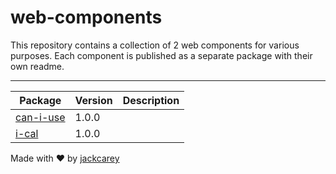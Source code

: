 # web-components

This repository contains a collection of 2 web components for various purposes. Each component is published as a separate package with their own readme.

---


| Package | Version | Description |
| --- | --- | --- | 
| [can-i-use](/can-i-use) | 1.0.0 |  |
| [i-cal](/i-cal) | 1.0.0 |  |


Made with ❤️ by [jackcarey](https://jackcarey.co.uk/)